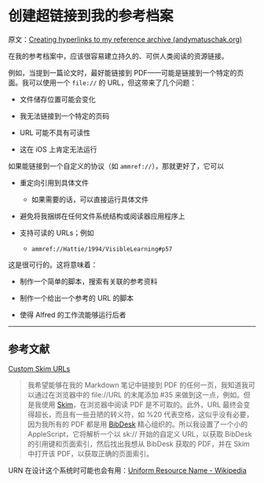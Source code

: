 # 创建超链接到我的参考档案

原文：[Creating hyperlinks to my reference archive (andymatuschak.org)](https://notes.andymatuschak.org/z7xyZLXF3my9t5sPb7Kzdsg4pauz5mtbZqHWa)

在我的参考档案中，应该很容易建立持久的、可供人类阅读的资源链接。

例如，当提到一篇论文时，最好能链接到 PDF——可能是链接到一个特定的页面。我可以使用一个 `file://` 的 URL，但这带来了几个问题：

- 文件储存位置可能会变化

- 我无法链接到一个特定的页码

- URL 可能不具有可读性

- 这在 iOS 上肯定无法运行

如果能链接到一个自定义的协议（如 `ammref://`），那就更好了，它可以

- 重定向引用到具体文件

  - 如果需要的话，可以直接运行具体文件

- 避免将我捆绑在任何文件系统结构或阅读器应用程序上

- 支持可读的 URLs；例如

  - `ammref://Hattie/1994/VisibleLearning#p57`

这是很可行的。这将意味着：

- 制作一个简单的脚本，搜索有关联的参考资料

- 制作一个给出一个参考的 URL 的脚本

- 使得 Alfred 的工作流能够运行后者

------

## 参考文献

[Custom Skim URLs](http://www.dansheffler.com/blog/2014-07-02-custom-skim-urls/)

> 我希望能够在我的 Markdown 笔记中链接到 PDF 的任何一页，我知道我可以通过在浏览器中的 file://URL 的末尾添加 #35 来做到这一点，例如。但是我使用 [Skim](http://skim-app.sourceforge.net/)，在浏览器中阅读 PDF 是不可取的。此外，URL 最终会变得超长，而且有一些丑陋的转义符，如 %20 代表空格，这似乎没有必要，因为我所有的 PDF 都是用 [BibDesk](http://bibdesk.sourceforge.net/) 精心组织的。所以我设置了一个小的 AppleScript，它将解析一个以 sk:// 开始的自定义 URL，以获取 BibDesk 的引用键和页面索引，然后找出我想从 BibDesk 获取的 PDF，并在 Skim 中打开该 PDF，以获取正确的页面索引。

URN 在设计这个系统时可能也会有用：[Uniform Resource Name - Wikipedia](https://en.wikipedia.org/wiki/Uniform_Resource_Name)